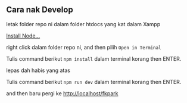 ## Cara nak Develop

letak folder repo ni dalam folder htdocs yang kat dalam Xampp

[Install Node...](https://nodejs.org/dist/v20.14.0/node-v20.14.0-x64.msi)

right click dalam folder repo ni, and then pilih `Open in Terminal`

Tulis command berikut `npm install` dalam terminal korang then ENTER.

lepas dah habis yang atas

Tulis command berikut `npm run dev` dalam terminal korang then ENTER.

and then baru pergi ke [http://localhost/fkpark](http://localhost/fkpark)
